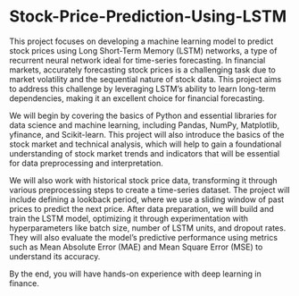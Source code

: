 # Stock-Price-Prediction-Using-LSTM

This project focuses on developing a machine learning model to predict stock prices using Long Short-Term Memory (LSTM) networks, a type of recurrent neural network ideal for time-series forecasting. In financial markets, accurately forecasting stock prices is a challenging task due to market volatility and the sequential nature of stock data. This project aims to address this challenge by leveraging LSTM’s ability to learn long-term dependencies, making it an excellent choice for financial forecasting.

We will begin by covering the basics of Python and essential libraries for data science and machine learning, including Pandas, NumPy, Matplotlib, yfinance, and Scikit-learn. This project will also introduce the basics of the stock market and technical analysis, which will help to gain a foundational understanding of stock market trends and indicators that will be essential for data preprocessing and interpretation.

We will also work with historical stock price data, transforming it through various preprocessing steps to create a time-series dataset. The project will include defining a lookback period, where we use a sliding window of past prices to predict the next price. After data preparation, we will build and train the LSTM model, optimizing it through experimentation with hyperparameters like batch size, number of LSTM units, and dropout rates. They will also evaluate the model’s predictive performance using metrics such as Mean Absolute Error (MAE) and Mean Square Error (MSE) to understand its accuracy.

By the end, you will have hands-on experience with deep learning in finance.